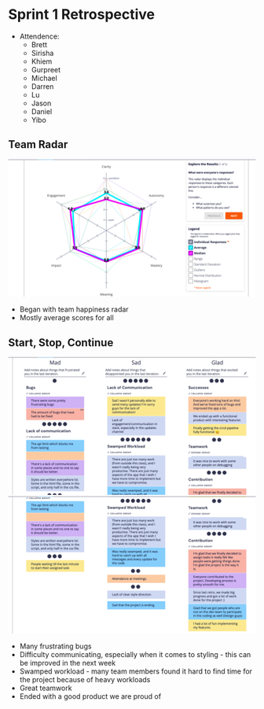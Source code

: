# Sprint 1 Retrospective

- Attendence:
  - Brett
  - Sirisha
  - Khiem
  - Gurpreet
  - Michael
  - Darren
  - Lu
  - Jason
  - Daniel
  - Yibo

## Team Radar
![Team Radar](radar-sprint-2.png)
- Began with team happiness radar
- Mostly average scores for all
## Start, Stop, Continue
![Mad,Sad,Glad1](mad-sad-glad-1.png)
![Mad,Sad,Glad2](mad-sad-glad-2.png)
- Many frustrating bugs
- Difficulty communicating, especially when it comes to styling - this can be improved in the next week
- Swamped workload - many team members found it hard to find time for the project because of heavy workloads
- Great teamwork
- Ended with a good product we are proud of
